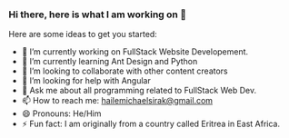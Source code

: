
   
### Hi there, here is what I am working on 👋


Here are some ideas to get you started:

- 🔭 I’m currently working on FullStack Website Developement.
- 🌱 I’m currently learning Ant Design and Python
- 👯 I’m looking to collaborate with other content creators
- 🤔 I’m looking for help with Angular
- 💬 Ask me about all programming related to FullStack Web Dev.
- 📫 How to reach me: hailemichaelsirak@gmail.com
- 😄 Pronouns: He/Him
- ⚡ Fun fact: I am originally from a country called Eritrea in East Africa.
